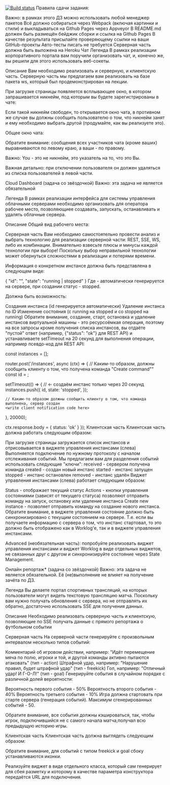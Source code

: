 [![Build status](https://ci.appveyor.com/api/projects/status/0eidgresatuv3lnf?svg=true)](https://ci.appveyor.com/project/Mogushkov/ahj-sse-ws)
Правила сдачи задания:

Важно: в рамках этого ДЗ можно использовать любой менеджер пакетов
Всё должно собираться через Webpack (включая картинки и стили) и выкладываться на Github Pages через Appveyor
В README.md должен быть размещён бейджик сборки и ссылка на Github Pages
В качестве результата присылайте проверяющему ссылки на ваши GitHub-проекты
Авто-тесты писать не требуется
Серверная часть должна быть выложена на Heroku
Чат
Легенда
В рамках реализации корпоративного портала вам поручили организовать чат, и, конечно же, вы решили для этого использовать веб-сокеты.

Описание
Вам необходимо реализовать и серверную, и клиентскую часть. Серверную часть мы предлагаем вам реализовать на базе пакета ws, который был продемонстрирован на лекции.

При загрузке страницы появляется всплывающее окно, в котором запрашивается никнейм, под которым вы будете зарегистрированы в чате:



Если такой никнейм свободен, то открывается окно чата, в противном же случае вы должны сообщить пользователю о том, что никнейм занят и ему необходимо выбрать другой (продумайте, как вы реализуете это).

Общее окно чата:



Обратите внимание: сообщения всех участников чата (кроме ваших) выравниваются по левому краю, а ваши - по правому.

Важно: You - это не никнейм, это указатель на то, что это Вы.

Важная детально: при отключении пользователя он должен удаляться из списка пользователей в левой части.

Cloud Dashboard (задача со звёздочкой)
Важно: эта задача не является обязательной

Легенда
В рамках реализации интерфейса для системы управления облачными серверами необходимо организовать для оператора рабочее место, позволяющиее создавать, запускать, останавливать и удалять облачные сервера.

Описание
Общий вид рабочего места:



Серверная часть
Вам необходимо самостоятельно провести анализ и выбрать технологию для реализации серверной части: REST, SSE, WS, либо их комбинации. Внимательно взвесьте плюсы и минусы каждой технологии при выборе! Поскольку выбор неправильной технологии может обернуться сложностями в реализации и потерями времени.

Информация о конкретном инстансе должна быть представлена в следующем виде:

{
  "id": "<uuid>",
  "state": "running | stopped"
}
Где <id> - автоматически генерируется на сервере, при создании статус - stopped.

Должна быть возможность:

Создания инстанса (id генерируется автоматически)
Удаление инстанса по ID
Изменение состояния (с running на stopped и со stopped на running)
Обратите внимание, создание, старт, остановка и удаление инстансов виртуальной машины - это ресурсоёмкая операция, поэтому на все запросы кроме получения списка инстансов, вы отдаёте "пустой" ответ (например, {"status": "ok"} для REST API) и устанавливаете setTimeout на 20 секунд для выполнения операции, например псевдо-код для REST API:

const instances = [];

router.post('/instances', async (ctx) => {
  // Каким-то образом, должны сообщить клиенту о том, что получена команда "Create command""
  const id = <generate id>;
  <write client notification code here>

  setTimeout(() => { // <- создаём инстанс только через 20 секунд
    instances.push({
      id,
      state: 'stopped',
    });

    // Каким-то образом должны сообщить клиенту о том, что команда выполнена, сервер создан
    <write client notification code here>

  }, 20000);

  ctx.response.body = {
    status: 'ok'
  }
});
Клиентская часть
Клиентская часть должна работать следующим образом:

При загрузке страницы загружается список инстансов и отрисовывается в виджете управления инстансами (слева)
Выполняется подключение по нужному протоколу с началом отслеживания событий. Мы предлагаем вам для разделения событий использовать следующие "ключи":
received - сервером получена команда
created - создан новый инстанс
started - инстанс запущен
stopped - инстанс остановлен
removed - инстанс удалён
Виджет управления инстансами (слева) работает следующим образом:

Status - отображает текущий статус
Actions - кнопки управления состояниями (зависят от текущего статуса) позволяют отправить команду на запуск, остановку или удаление инстанса
Create new instance - позволяет отправить команду на создание нового инстанса.
Обратите внимание, в виджете управления состояние должно быть синхронизировано с текущим состоянием на сервере. Т.е. если вы получаете информацию с сервера о том, что инстанс стартовал, то это должно быть отображено как в Worklog'е, так и в виджете управления инстансами.

Advanced (необязательная часть): попробуйте реализовать виджет управления инстансами и виджет Worklog в виде отдельных виджетов, не связанных друг с другом и синхронизируйте состояние через State Management.

Онлайн репортаж* (задача со звёздочкой)
Важно: эта задача не является обязательной. Её (не)выполнение не влияет на получение зачёта по ДЗ.

Легенда
Вы делаете портал спортивных трансляций, на которых пользователи могут видеть текстовую трансляцию матча. Поскольку вам нужно получать обновления с сервера, но не отправлять их обратно, достаточно использовать SSE для получения данных.

Описание
Необходимо реализовать серверную часть и клиентскую, позволяющие по SSE получать данные с прямого репортажа о футбольном событии

Серверная часть
На серверной части генерируйте с произвольным интервалом несколько типов событий:

Комментарий об игровом действии, например: "Идёт перемещение мяча по полю, игроки и той, и другой команды активно пытаются атаковать" (тип - action)
Штрафной удар, например: "Нарушение правил, будет штрафной удар" (тип - freekick)
Гол, например: "Отличный удар! И Г-О-Л!" (тип - goal)
Генерируйте события в случайном порядке с различной долей вероятности:

Вероятность первого события - 50%
Вероятность второго события - 40%
Вероятность третьего события - 10%
Игра должна стартовать при старте сервера (генерация событий). Максимум сгенерированных событий - 50.

Обратите внимание, все события должны кэшироваться, так, чтобы игрок, подключившийся не с самого начала матча,получал всю предыдущую историю игры.

Клиентская часть
Клиентская часть должна выглядеть следующим образом:



Обратите внимание, для событий с типом freekick и goal сбоку устанавливаются иконки.

Реализуйте виджет в виде отдельного класса, который сам генерирует для сбея разметку и которому в качестве параметра конструктора передаётся URL для подключения.
